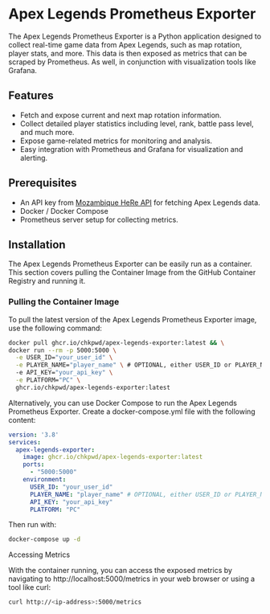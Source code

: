 # Apex Legends Prometheus Exporter

The Apex Legends Prometheus Exporter is a Python application designed to collect real-time game data from Apex Legends, such as map rotation, player stats, and more. This data is then exposed as metrics that can be scraped by Prometheus. As well, in conjunction with visualization tools like Grafana.

## Features

- Fetch and expose current and next map rotation information.
- Collect detailed player statistics including level, rank, battle pass level, and much more.
- Expose game-related metrics for monitoring and analysis.
- Easy integration with Prometheus and Grafana for visualization and alerting.

## Prerequisites

- An API key from [Mozambique HeRe API](https://apexlegendsapi.com/) for fetching Apex Legends data.
- Docker / Docker Compose
- Prometheus server setup for collecting metrics.

## Installation

The Apex Legends Prometheus Exporter can be easily run as a container. This section covers pulling the Container Image from the GitHub Container Registry and running it.

### Pulling the Container Image

To pull the latest version of the Apex Legends Prometheus Exporter image, use the following command:
```sh
docker pull ghcr.io/chkpwd/apex-legends-exporter:latest && \
docker run --rm -p 5000:5000 \
  -e USER_ID="your_user_id" \
  -e PLAYER_NAME="player_name" \ # OPTIONAL, either USER_ID or PLAYER_NAME needs to be specified
  -e API_KEY="your_api_key" \
  -e PLATFORM="PC" \
  ghcr.io/chkpwd/apex-legends-exporter:latest
```
Alternatively, you can use Docker Compose to run the Apex Legends Prometheus Exporter. Create a docker-compose.yml file with the following content:
```yaml
version: '3.8'
services:
  apex-legends-exporter:
    image: ghcr.io/chkpwd/apex-legends-exporter:latest
    ports:
      - "5000:5000"
    environment:
      USER_ID: "your_user_id"
      PLAYER_NAME: "player_name" # OPTIONAL, either USER_ID or PLAYER_NAME needs to be specified
      API_KEY: "your_api_key"
      PLATFORM: "PC"
```
Then run with:
```sh
docker-compose up -d
```
Accessing Metrics

With the container running, you can access the exposed metrics by navigating to http://localhost:5000/metrics in your web browser or using a tool like curl:
```sh
curl http://<ip-address>:5000/metrics
```
